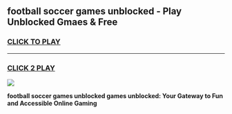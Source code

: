 
## football soccer games unblocked - Play Unblocked Gmaes & Free
<h3>
<a href="https://premium.freeplayer.one?title=football_soccer_games_unblocked&ref=19F">CLICK TO PLAY</a></h3>
<hr>

<h3>
<a href="https://premium.freeplayer.one?title=football_soccer_games_unblocked&ref=19F">CLICK 2 PLAY</a>
  
</h3>

<a href="https://premium.freeplayer.one?title=football_soccer_games_unblocked&ref=19F/"><img src="https://clearcache.store/games.png"></a>


**football soccer games unblocked games unblocked: Your Gateway to Fun and Accessible Online Gaming**
